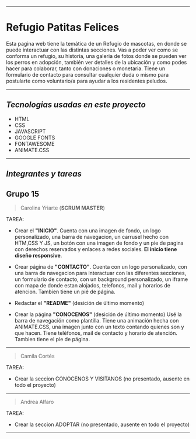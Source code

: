 ***
# **Refugio Patitas Felices** 


Esta pagina web tiene la temática de un Refugio de mascotas, en donde se puede interactuar con las
distintas secciones. Vas a poder ver como se conforma un refugio, su historia, una galeria de fotos donde se pueden ver los perros en adopción, también ver detalles de la ubicación y como podes hacer para colaborar, tanto con donaciones o monetaria. Tiene un formulario de contacto para consultar
cualquier duda o mismo para postularte como voluntario/a para ayudar a los residentes peludos.


***
## _Tecnologias usadas en este proyecto_


* HTML
* CSS
* JAVASCRIPT
* GOOGLE FONTS
* FONTAWESOME
* ANIMATE.CSS


***
## _Integrantes y tareas_

## Grupo 15

> Carolina Yriarte (**SCRUM MASTER**)

TAREA: 
    
* Crear el **"INICIO"**. Cuenta con una imagen de fondo, un logo personalizado, una barra de navegacion, un carrusel hecho con HTM,CSS Y JS, un botón con una imagen de fondo y un pie de pagina con derechos reservados y enlaces a redes sociales. **El inicio tiene diseño responsive**.

* Crear página de **"CONTACTO"**. Cuenta con un logo personalizado, con una barra de navegacion para interactuar con las diferentes secciones, un formulario de contacto, con un background personalizado, un iframe con mapa de donde estan alojados, telefonos, mail y horarios de atencion. Tambien tiene un pié de página.

* Redactar el **"README"** (desición de último momento)

* Crear la página **"CONOCENOS"** (desición de último momento) Usé la barra de navegación como plantilla. Tiene una animación hecha con ANIMATE.CSS, una imagen junto con un texto contando quienes son y que hacen. Tiene teléfonos, mail de contacto y horario de atención. Tambien tiene el pie de página.
***


> Camila Cortés 

TAREA: 

* Crear la seccion CONOCENOS Y VISITANOS (no presentado, ausente en todo el proyecto)
***



> Andrea Alfaro

TAREA: 

* Crear la seccion ADOPTAR (no presentado, ausente en todo el proyecto)
***

